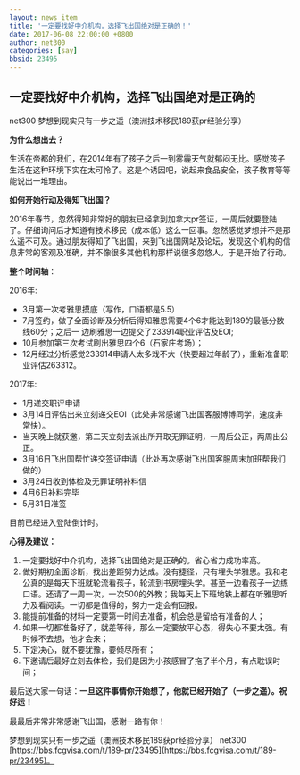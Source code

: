 ```yaml
---
layout: news_item
title: '一定要找好中介机构，选择飞出国绝对是正确的！'
date: 2017-06-08 22:00:00 +0800
author: net300
categories: [say]
bbsid: 23495
---
```


## 一定要找好中介机构，选择飞出国绝对是正确的

net300 梦想到现实只有一步之遥（澳洲技术移民189获pr经验分享）

**为什么想出去？**

生活在帝都的我们，在2014年有了孩子之后一到雾霾天气就郁闷无比。感觉孩子生活在这种环境下实在太可怜了。这是个诱因吧，说起来食品安全，孩子教育等等能说出一堆理由。

**如何开始行动及得知飞出国？**

2016年春节，忽然得知非常好的朋友已经拿到加拿大pr签证，一周后就要登陆了。仔细询问后才知道有技术移民（成本低）这么一回事。忽然感觉梦想并不是那么遥不可及。通过朋友得知了飞出国，来到飞出国网站及论坛，发现这个机构的信息非常的客观及准确，并不像很多其他机构那样说很多忽悠人。于是开始了行动。

**整个时间轴**：

2016年:

- 3月第一次考雅思摸底（写作，口语都是5.5）
- 7月签约，做了全面诊断及分析后得知雅思需要4个6才能达到189的最低分数线60分；之后一   边刷雅思一边提交了233914职业评估及EOI;
- 10月参加第三次考试刷出雅思四个6（石家庄考场）；
- 12月经过分析感觉233914申请人太多戏不大（快要超过年龄了），重新准备职业评估263312。

2017年:

- 1月递交职评申请
- 3月14日评估出来立刻递交EOI（此处非常感谢飞出国客服博博同学，速度非常快）。
- 当天晚上就获邀，第二天立刻去派出所开取无罪证明，一周后公正，两周出公正。
- 3月16日飞出国帮忙递交签证申请（此处再次感谢飞出国客服周末加班帮我们做的）
- 3月24日收到体检及无罪证明补料信
- 4月6日补料完毕
- 5月31日准签

目前已经进入登陆倒计时。

**心得及建议：**

1. 一定要找好中介机构，选择飞出国绝对是正确的。省心省力成功率高。
2. 做好期初全面诊断，找出差距努力达成。没有捷径，只有埋头学雅思。我和老公真的是每天下班就轮流看孩子，轮流到书房埋头学。甚至一边看孩子一边练口语。还请了一周一次，一次500的外教；我每天上下班地铁上都在听雅思听力及看阅读。一切都是值得的，努力一定会有回报。
3. 能提前准备的材料一定要第一时间去准备，机会总是留给有准备的人；
4. 如果一切都准备好了，就差等待，那么一定要放平心态，得失心不要太强。有时候不去想，他才会来；
5. 下定决心，就不要犹豫，要倾尽所有；
6. 下邀请后最好立刻去体检，我们是因为小孩感冒了拖了半个月，有点耽误时间；

最后送大家一句话：**一旦这件事情你开始想了，他就已经开始了（一步之遥）。祝好运！**

最最后非常非常感谢飞出国，感谢一路有你！

梦想到现实只有一步之遥（澳洲技术移民189获pr经验分享） net300 [https://bbs.fcgvisa.com/t/189-pr/23495](https://bbs.fcgvisa.com/t/189-pr/23495)。